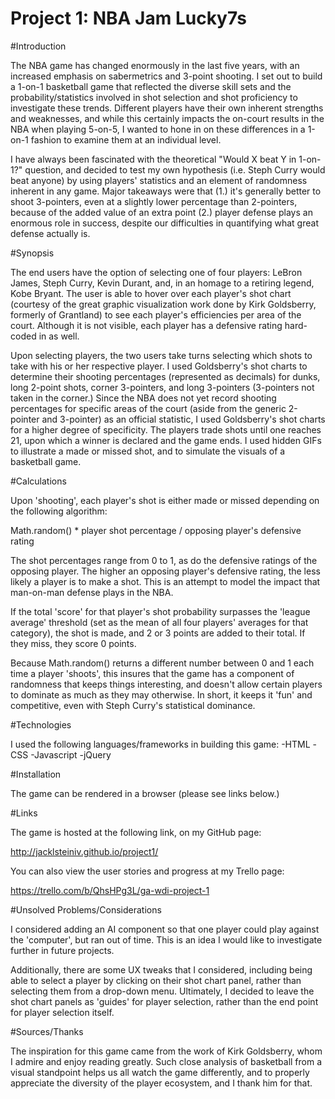 # Project 1: NBA Jam Lucky7s

#Introduction

The NBA game has changed enormously in the last five years, with an increased
emphasis on sabermetrics and 3-point shooting. I set out to build a 1-on-1 basketball game that reflected the diverse skill sets and the probability/statistics involved in 
shot selection and shot proficiency to investigate these trends. 
Different players have their own inherent strengths and weaknesses, 
and while this certainly impacts the on-court results in the NBA when 
playing 5-on-5, I wanted to hone in on these differences in a 
1-on-1 fashion to examine them at an individual level.

I have always been fascinated with the theoretical "Would X beat Y
in 1-on-1?" question, and decided to test my own hypothesis (i.e.
Steph Curry would beat anyone) by using players' statistics and an
element of randomness inherent in any game. Major takeaways were that
(1.) it's generally better to shoot 3-pointers, even at a slightly lower percentage
than 2-pointers, because of the added value of an extra point (2.) player 
defense plays an enormous role in success, despite our difficulties in 
quantifying what great defense actually is.

#Synopsis

The end users have the option of selecting one of four players: LeBron
James, Steph Curry, Kevin Durant, and, in an homage to a retiring
legend, Kobe Bryant. The user is able to hover over each player's
shot chart (courtesy of the great graphic visualization work done 
by Kirk Goldsberry, formerly of Grantland) to see each player's
efficiencies per area of the court. Although it is not visible,
each player has a defensive rating hard-coded in as well.

Upon selecting players, the two users take turns selecting which
shots to take with his or her respective player. I used Goldsberry's
shot charts to determine their shooting percentages (represented
as decimals) for dunks, long 2-point shots, corner 3-pointers, and long
3-pointers (3-pointers not taken in the corner.) Since the NBA
does not yet record shooting percentages for specific areas of the court
(aside from the generic 2-pointer and 3-pointer) as an official 
statistic, I used Goldsberry's shot charts for a higher degree of specificity. 
The players trade shots until one reaches 21, upon which a winner is 
declared and the game ends. I used hidden GIFs to illustrate a made or missed shot,
and to simulate the visuals of a basketball game.

#Calculations

Upon 'shooting', each player's shot is either made or missed depending
on the following algorithm:

Math.random() * player shot percentage / opposing player's defensive rating

The shot percentages range from 0 to 1, as do the defensive ratings
of the opposing player. The higher an opposing player's defensive
rating, the less likely a player is to make a shot. This is an attempt
to model the impact that man-on-man defense plays in the NBA.

If the total 'score' for that player's shot probability surpasses
the 'league average' threshold (set as the mean of all four players'
averages for that category), the shot is made, and 2 or 3 points are
added to their total. If they miss, they score 0 points.

Because Math.random() returns a different number between 0 and 1
each time a player 'shoots', this insures that the game has a 
component of randomness that keeps things interesting, and doesn't
allow certain players to dominate as much as they may otherwise.
In short, it keeps it 'fun' and competitive, even with Steph Curry's
statistical dominance.

#Technologies

I used the following languages/frameworks in building this game:
-HTML
-CSS
-Javascript
-jQuery

#Installation

The game can be rendered in a browser (please see links below.)

#Links

The game is hosted at the following link, on my GitHub page:

http://jacklsteiniv.github.io/project1/

You can also view the user stories and progress at my Trello page:

https://trello.com/b/QhsHPg3L/ga-wdi-project-1

#Unsolved Problems/Considerations

I considered adding an AI component so that one player could play
against the 'computer', but ran out of time. This is an idea I would
like to investigate further in future projects.

Additionally, there are some UX tweaks that I considered, including
being able to select a player by clicking on their shot chart
panel, rather than selecting them from a drop-down menu. Ultimately,
I decided to leave the shot chart panels as 'guides' for player
selection, rather than the end point for player selection itself.

#Sources/Thanks

The inspiration for this game came from the work of Kirk Goldsberry,
whom I admire and enjoy reading greatly. Such close analysis of 
basketball from a visual standpoint helps us all watch the game
differently, and to properly appreciate the diversity of the player
ecosystem, and I thank him for that.
